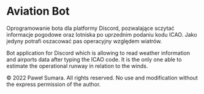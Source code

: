 # Aviation Bot
Oprogramowanie bota dla platformy Discord, pozwalające sczytać informacje pogodowe oraz lotniska po uprzednim podaniu kodu ICAO. Jako jedyny potrafi oszacować pas operacyjny względem wiatrów.

Bot application for Discord which is allowing to read weather information and airports data after typing the ICAO code. It is the only one able to estimate the operational runway in relation to the winds.

© 2022 Paweł Sumara. All rights reserved.
No use and modification without the express permission of the author.
